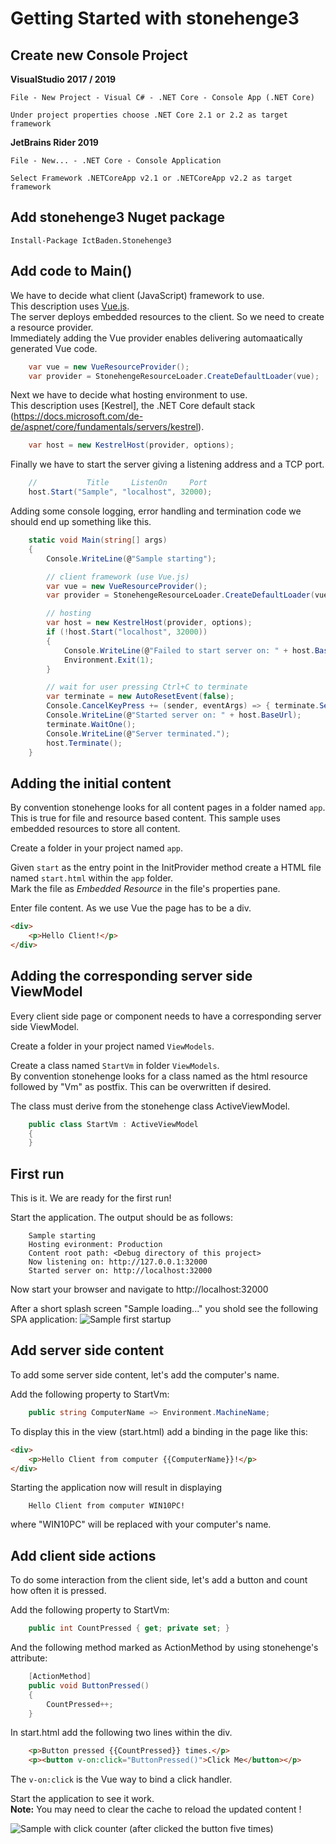 
# Getting Started with stonehenge3

## Create new Console Project
**VisualStudio 2017 / 2019**

    File - New Project - Visual C# - .NET Core - Console App (.NET Core)

    Under project properties choose .NET Core 2.1 or 2.2 as target framework

**JetBrains Rider 2019**

    File - New... - .NET Core - Console Application

    Select Framework .NETCoreApp v2.1 or .NETCoreApp v2.2 as target framework

## Add stonehenge3 Nuget package

`Install-Package IctBaden.Stonehenge3`

## Add code to Main()

We have to decide what client (JavaScript) framework to use.    
This description uses [Vue.js](https://vuejs.org/).    
The server deploys embedded resources to the client. So we need to create a resource provider.    
Immediately adding the Vue provider enables delivering automaatically generated Vue code.
``` csharp
    var vue = new VueResourceProvider();
    var provider = StonehengeResourceLoader.CreateDefaultLoader(vue);
```
Next we have to decide what hosting environment to use.    
This description uses [Kestrel], the .NET Core default stack        
(https://docs.microsoft.com/de-de/aspnet/core/fundamentals/servers/kestrel).    
``` csharp
    var host = new KestrelHost(provider, options);
```
Finally we have to start the server giving a listening address and a TCP port.
``` csharp
    //           Title     ListenOn     Port
    host.Start("Sample", "localhost", 32000);
```

Adding some console logging, error handling and termination code we should end up something like this.
``` csharp
    static void Main(string[] args)
    {
        Console.WriteLine(@"Sample starting");

        // client framework (use Vue.js)
        var vue = new VueResourceProvider();
        var provider = StonehengeResourceLoader.CreateDefaultLoader(vue);

        // hosting
        var host = new KestrelHost(provider, options);
        if (!host.Start("localhost", 32000))
        {
            Console.WriteLine(@"Failed to start server on: " + host.BaseUrl);
            Environment.Exit(1);
        }

        // wait for user pressing Ctrl+C to terminate
        var terminate = new AutoResetEvent(false);
        Console.CancelKeyPress += (sender, eventArgs) => { terminate.Set(); };
        Console.WriteLine(@"Started server on: " + host.BaseUrl);
        terminate.WaitOne();
        Console.WriteLine(@"Server terminated.");
        host.Terminate();
    }
```

## Adding the initial content
By convention stonehenge looks for all content pages in a folder named ```app```. This is true for file and resource based content. This sample uses embedded resources to store all content.

Create a folder in your project named ```app```.

Given ```start``` as the entry point in the InitProvider method create a HTML file named ```start.html``` within the ```app``` folder.     
Mark the file as *Embedded Resource* in the file's properties pane.

Enter file content. As we use Vue the page has to be a div.
```html
<div>
    <p>Hello Client!</p>
</div>
```

## Adding the corresponding server side ViewModel
Every client side page or component needs to have a corresponding server side ViewModel.

Create a folder in your project named ```ViewModels```.

Create a class named ```StartVm``` in folder ```ViewModels```.    
By convention stonehenge looks for a class named as the html resource followed by "Vm" as postfix. This can be overwritten if desired.

The class must derive from the stonehenge class ActiveViewModel.
``` csharp
    public class StartVm : ActiveViewModel
    {
    }
```

## First run
This is it. We are ready for the first run!

Start the application. The output should be as follows:

        Sample starting
        Hosting evironment: Production
        Content root path: <Debug directory of this project>
        Now listening on: http://127.0.0.1:32000
        Started server on: http://localhost:32000

Now start your browser and navigate to http://localhost:32000

After a short splash screen "Sample loading..." you shold see the following SPA application:
![Sample first startup](Sample1.png)


## Add server side content
To add some server side content, let's add the computer's name.

Add the following property to StartVm:
``` csharp
    public string ComputerName => Environment.MachineName;
```

To display this in the view (start.html) add a binding in the page like this:
```html
<div>
    <p>Hello Client from computer {{ComputerName}}!</p>
</div>
```

Starting the application now will result in displaying

        Hello Client from computer WIN10PC! 

where "WIN10PC" will be replaced with your computer's name.

## Add client side actions
To do some interaction from the client side, let's add a button and count how often it is pressed.

Add the following property to StartVm:
``` csharp
    public int CountPressed { get; private set; }
```

And the following method marked as ActionMethod by using stonehenge's attribute:
``` csharp
    [ActionMethod]
    public void ButtonPressed()
    {
        CountPressed++;
    }
```

In start.html add the following two lines within the div.
```html
    <p>Button pressed {{CountPressed}} times.</p>
    <p><button v-on:click="ButtonPressed()">Click Me</button></p>
```
The ```v-on:click``` is the Vue way to bind a click handler.

Start the application to see it work.    
**Note:** You may need to clear the cache to reload the updated content !

![Sample with click counter](Sample2.png)
(after clicked the button five times)

